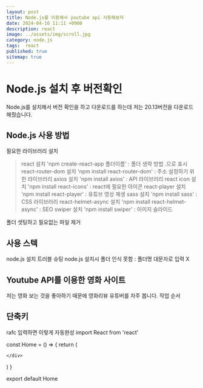 ```yaml
---
layout: post
title: Node.js를 이용해서 youtube api 사용해보자
date: 2024-04-16 11:11 +0900
description: react
image: ../assets/img/scroll.jpg
category: node.js
tags:  react
published: true
sitemap: true
---
```


# Node.js 설치 후 버전확인
Node.js를 설치해서 버전 확인을 하고 다운로드를 하는데
저는 20.13버전을 다운로드 해줬습니다.


## Node.js 사용 방법
필요한 라이브러리 설치
> react 설치 'npm create-react-app 폴더이름' : 폴더 생략 방법 .으로 표시
> react-router-dom 설치 'npm install react-router-dom' : 주소 설정하기 위한 라이브러리
> axios 설치 'npm install axios' : API 라이브러리
> react icon 설치 'npm install react-icons' : react에 필요한 아이콘
> react-player 설치 'npm install react-player' : 유튜브 영상 재생
> sass 설치 'npm install sass' : CSS 라이브러리
> react-helmet-async 설치 'npm install react-helmet-async' : SEO
> swiper 설치 'npm install swiper' : 이미지 슬라이드

폴더 셋팅하고 필요없는 파일 제거

## 사용 스텍
node.js 설치
트러블 슈팅
node.js 설치시 폴더 인식 못함 : 폴더명 대문자로 입력 X

## Youtube API를 이용한 영화 사이트
저는 영화 보는 것을 좋아하기 때문에 영화리뷰 유튜버를 자주 봅니다.
작업 순서


## 단축키
rafc 입력하면 이렇게 자동완성
import React from 'react'

const Home = () => {
  return (
    <div>
      
    </div>
  )
}

export default Home
